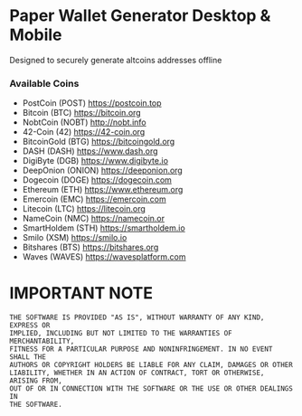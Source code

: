 # Paper Wallet Generator Desktop & Mobile

Designed to securely generate altcoins addresses offline

### Available Coins

- PostCoin (POST) https://postcoin.top
- Bitcoin (BTC) https://bitcoin.org
- NobtCoin (NOBT) http://nobt.info
- 42-Coin (42) https://42-coin.org
- BitcoinGold (BTG) https://bitcoingold.org
- DASH (DASH) https://www.dash.org
- DigiByte (DGB) https://www.digibyte.io
- DeepOnion (ONION) https://deeponion.org
- Dogecoin (DOGE) https://dogecoin.com
- Ethereum (ETH) https://www.ethereum.org
- Emercoin (EMC) https://emercoin.com
- Litecoin (LTC) https://litecoin.org
- NameCoin (NMC) https://namecoin.or
- SmartHoldem (STH) https://smartholdem.io
- Smilo (XSM) https://smilo.io
- Bitshares (BTS) https://bitshares.org
- Waves (WAVES) https://wavesplatform.com

# IMPORTANT NOTE

    THE SOFTWARE IS PROVIDED "AS IS", WITHOUT WARRANTY OF ANY KIND, EXPRESS OR
    IMPLIED, INCLUDING BUT NOT LIMITED TO THE WARRANTIES OF MERCHANTABILITY,
    FITNESS FOR A PARTICULAR PURPOSE AND NONINFRINGEMENT. IN NO EVENT SHALL THE
    AUTHORS OR COPYRIGHT HOLDERS BE LIABLE FOR ANY CLAIM, DAMAGES OR OTHER
    LIABILITY, WHETHER IN AN ACTION OF CONTRACT, TORT OR OTHERWISE, ARISING FROM,
    OUT OF OR IN CONNECTION WITH THE SOFTWARE OR THE USE OR OTHER DEALINGS IN
    THE SOFTWARE.
